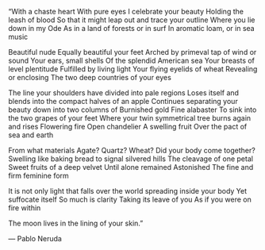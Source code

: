 
“With a chaste heart
With pure eyes I celebrate your beauty
Holding the leash of blood
So that it might leap out and trace your outline
Where you lie down in my Ode
As in a land of forests or in surf
In aromatic loam, or in sea music

Beautiful nude
Equally beautiful your feet
Arched by primeval tap of wind or sound
Your ears, small shells
Of the splendid American sea
Your breasts of level plentitude
Fulfilled by living light
Your flying eyelids of wheat
Revealing or enclosing
The two deep countries of your eyes

The line your shoulders have divided into pale regions
Loses itself and blends into the compact halves of an apple
Continues separating your beauty down into two columns of
Burnished gold
Fine alabaster
To sink into the two grapes of your feet
Where your twin symmetrical tree burns again and rises
Flowering fire
Open chandelier
A swelling fruit
Over the pact of sea and earth

From what materials
Agate?
Quartz?
Wheat?
Did your body come together?
Swelling like baking bread to signal silvered hills
The cleavage of one petal
Sweet fruits of a deep velvet
Until alone remained
Astonished
The fine and firm feminine form

It is not only light that falls over the world spreading inside your body
Yet suffocate itself
So much is clarity
Taking its leave of you
As if you were on fire within

The moon lives in the lining of your skin.”

― Pablo Neruda
